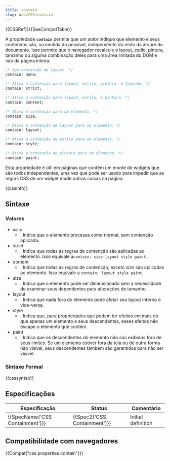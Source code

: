 ```yaml
---
title: contain
slug: Web/CSS/contain
---
```

{{CSSRef}}{{SeeCompatTable}}

A propriedade **`contain`** permite que um autor indique que elemento e seus conteúdos são, na medida do possível, _independente_ do resto da árvore do documento. Isso permite que o navegador recalcule o layout, estilo, pintura, tamanho ou alguma combinação deles para uma área limitada do DOM e não da página inteira.

```css
/* Sem contenção de layout. */
contain: none;

/* Ativa a contenção para layout, estilo, pintura, e tamanho. */
contain: strict;

/* Ativa a contenção para layout, estilo, e pintura. */
contain: content;

/* Ativa a contenção para um elemento. */
contain: size;

/* Ativa a contenção de layout para um elemento. */
contain: layout;

/* Ativa a contenção de estilo para um elemento. */
contain: style;

/* Ativa a contenção de pintura para um elemento. */
contain: paint;
```

Esta propriedade é útil em páginas que contêm um monte de widgets que são todos independentes, uma vez que pode ser usado para impedir que as regras CSS de um widget mude outras coisas na página.

{{cssinfo}}

## Sintaxe

### Valores

- `none`
  - : Indica que o elemento processa como normal, sem contenção aplicada.
- strict
  - : Indica que todas as regras de contenção são aplicadas ao elemento. Isso equivale a`contain: size layout style paint`.
- content
  - : Indica que todas as regras de contenção, exceto _size_ são aplicadas ao elemento. Isso equivale a `contain: layout style paint`.
- size
  - : Indica que o elemento pode ser dimensionado sem a necessidade de examinar seus dependentes para alterações de tamanho.
- layout
  - : Indica que nada fora do elemento pode afetar seu layout interno e vice-versa.
- style
  - : Indica que, para propriedades que podem ter efeitos em mais do que apenas um elemento e seus descendentes, esses efeitos não escape o elemento que contém.
- paint
  - : Indica que os descendentes do elemento não são exibidos fora de seus limites. Se um elemento estiver fora da tela ou de outra forma não visível, seus descendentes também são garantidos para não ser visível.

### Sintaxe Formal

{{csssyntax}}

## Especificações

| Especificação                            | Status                               | Comentário         |
| ---------------------------------------- | ------------------------------------ | ------------------ |
| {{SpecName('CSS Containment')}} | {{Spec2('CSS Containment')}} | Initial definition |

## Compatibilidade com navegadores

{{Compat("css.properties.contain")}}
